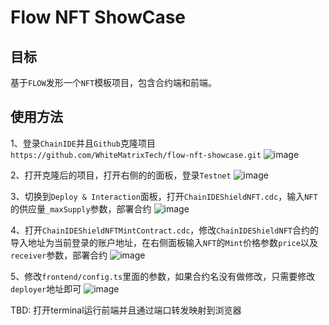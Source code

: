 # Flow NFT ShowCase

## 目标

基于`FLOW`发形一个`NFT`模板项目，包含合约端和前端。

## 使用方法

1、登录`ChainIDE`并且`Github`克隆项目`https://github.com/WhiteMatrixTech/flow-nft-showcase.git`
![image](https://user-images.githubusercontent.com/66669483/221499424-ba807623-7679-4787-a9e2-8a194bc31163.png)

2、打开克隆后的项目，打开右侧的的面板，登录`Testnet`
![image](https://user-images.githubusercontent.com/66669483/221499992-57d9a2b2-1276-436a-ab58-03022efb5b35.png)

3、切换到`Deploy & Interaction`面板，打开`ChainIDEShieldNFT.cdc`，输入`NFT`的供应量`_maxSupply`参数，部署合约
![image](https://user-images.githubusercontent.com/66669483/221500647-d0ba02e1-2366-4f28-a5b8-12829724939c.png)

4、打开`ChainIDEShieldNFTMintContract.cdc`，修改`ChainIDEShieldNFT`合约的导入地址为当前登录的账户地址，在右侧面板输入`NFT`的`Mint`价格参数`price`以及`receiver`参数，部署合约
![image](https://user-images.githubusercontent.com/66669483/221501831-eb0cb4ee-e292-4a9d-ba6c-a764eb2d3e09.png)

5、修改`frontend/config.ts`里面的参数，如果合约名没有做修改，只需要修改`deployer`地址即可
![image](https://user-images.githubusercontent.com/66669483/221503214-1d6fb454-89f9-4e73-899e-ffcf6806c377.png)

TBD: 打开terminal运行前端并且通过端口转发映射到浏览器
